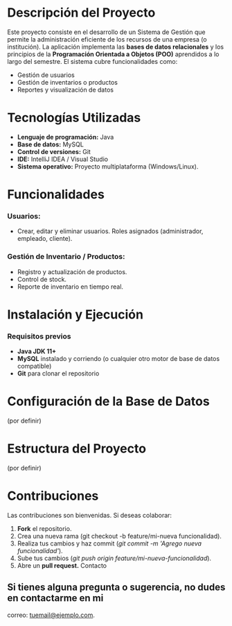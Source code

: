 # Descripción del Proyecto 

Este proyecto consiste en el desarrollo de un Sistema de Gestión que permite la 
administración eficiente de los recursos de una empresa (o institución). La 
aplicación implementa las **bases de datos relacionales** y los principios de la 
**Programación Orientada a Objetos (POO)** aprendidos a lo largo del semestre. 
El sistema cubre funcionalidades como: 
* Gestión de usuarios  
* Gestión de inventarios o productos 
* Reportes y visualización de datos


# Tecnologías Utilizadas 
* **Lenguaje de programación:** Java 
* **Base de datos:** MySQL 
* **Control de versiones:** Git 
* **IDE:** IntelliJ IDEA / Visual Studio 
* **Sistema operativo:** Proyecto multiplataforma (Windows/Linux). 


# Funcionalidades 
### Usuarios: 
* Crear, editar y eliminar usuarios. 
Roles asignados (administrador, empleado, cliente). 
### Gestión de Inventario / Productos: 
* Registro y actualización de productos. 
* Control de stock. 
* Reporte de inventario en tiempo real. 

# Instalación y Ejecución 
### Requisitos previos 
* **Java JDK 11+**
* **MySQL** instalado y corriendo (o cualquier otro motor de base de 
datos compatible) 
* **Git** para clonar el repositorio

# Configuración de la Base de Datos 
(por definir) 

# Estructura del Proyecto 
(por definir)

# Contribuciones 
Las contribuciones son bienvenidas. Si deseas colaborar: 
1. **Fork** el repositorio. 
2. Crea una nueva rama (git checkout -b feature/mi-nueva
funcionalidad). 
3. Realiza tus cambios y haz commit (*git commit -m 'Agrego nueva 
funcionalidad'*). 
4. Sube tus cambios (*git push origin feature/mi-nueva-funcionalidad*). 
5. Abre un **pull request.**
Contacto 

## Si tienes alguna pregunta o sugerencia, no dudes en contactarme en mi 
correo: tuemail@ejemplo.com.
